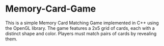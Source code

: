 # Memory-Card-Game
This is a simple Memory Card Matching Game implemented in C++ using the OpenGL library. The game features a 2x5 grid of cards, each with a distinct shape and color. Players must match pairs of cards by revealing them.
